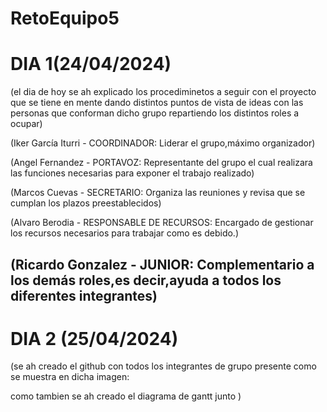 # RetoEquipo5



# DIA 1(24/04/2024)

(el dia de hoy se ah explicado los procediminetos a seguir con el proyecto que se tiene en mente dando distintos puntos de vista de ideas con las personas que conforman dicho grupo repartiendo los distintos roles a ocupar)

(Iker García Iturri - COORDINADOR: Liderar el grupo,máximo organizador)

(Angel Fernandez - PORTAVOZ: Representante del grupo el cual realizara las funciones necesarias para exponer el trabajo realizado)

(Marcos Cuevas - SECRETARIO: Organiza las reuniones y revisa que se cumplan los plazos preestablecidos)

(Alvaro Berodia - RESPONSABLE DE RECURSOS: Encargado de gestionar los recursos necesarios para trabajar como es debido.)

(Ricardo Gonzalez - JUNIOR: Complementario a los demás roles,es decir,ayuda a todos los diferentes integrantes) 
---
# DIA 2 (25/04/2024)

(se ah creado el github con todos los integrantes de grupo presente como se muestra en dicha imagen:

como tambien se ah creado el diagrama de gantt junto 
 )
